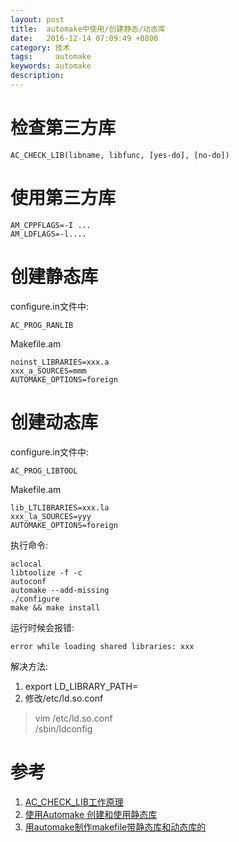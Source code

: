 ```yaml
---
layout: post
title:  automake中使用/创建静态/动态库  
date:   2016-12-14 07:09:49 +0800
category: 技术
tags:     automake
keywords: automake
description: 
---
```

#  检查第三方库   
```          
AC_CHECK_LIB(libname, libfunc, [yes-do], [no-do])
```

# 使用第三方库  
```
AM_CPPFLAGS=-I ...           
AM_LDFLAGS=-l....
``` 

# 创建静态库   
configure.in文件中:       
```               
AC_PROG_RANLIB              
```        

Makefile.am       
```                      
noinst_LIBRARIES=xxx.a           
xxx_a_SOURCES=mmm               
AUTOMAKE_OPTIONS=foreign                  
```        

# 创建动态库 
configure.in文件中:   
```                 
AC_PROG_LIBTOOL
```      

Makefile.am            
```          
lib_LTLIBRARIES=xxx.la          
xxx_la_SOURCES=yyy               
AUTOMAKE_OPTIONS=foreign                 
```        

执行命令:               
```        
aclocal                     
libtoolize -f -c              
autoconf               
automake --add-missing                
./configure            
make && make install             
```       

运行时候会报错:             
```           
error while loading shared libraries: xxx
```       

解决方法:                           
1. export LD_LIBRARY_PATH=                     
2. 修改/etc/ld.so.conf             
> vim /etc/ld.so.conf            
> /sbin/ldconfig


# 参考   
1. [AC_CHECK_LIB工作原理](http://blog.csdn.net/sukhoi27smk/article/details/19418421)   
2. [使用Automake 创建和使用静态库](http://www.cnblogs.com/shenlian/archive/2011/10/21/2220367.html)
3. [用automake制作makefile带静态库和动态库的](https://www.oschina.net/question/143474_38702)

